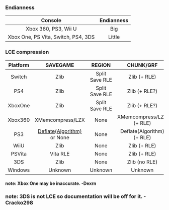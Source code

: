 ### Endianness
| Console | Endianness |
| :-:|:-:|
| Xbox 360, PS3, Wii U                | Big    |
| Xbox One, PS Vita, Switch, PS4, 3DS | Little |

### LCE compression
| Platform | SAVEGAME | REGION | CHUNK/GRF |
| :-:|:-:|:-:|:-:|
| Switch  | Zlib                                                                | Split Save RLE | Zlib (+ RLE)
| PS4     | Zlib                                                                | Split Save RLE | Zlib (+ RLE?) <!-- rle unconfirmed but likely. -->
| XboxOne | Zlib                                                                | Split Save RLE | Zlib (+ RLE?) <!-- rle unconfirmed but likely. -->
| Xbox360 | XMemcompress/LZX                                                    | None           | XMemcompress/LZX (+ RLE)
| PS3     | [Deflate(Algorithm)](https://en.wikipedia.org/wiki/Deflate) or None | None           | Deflate(Algorithm) (+ RLE)
| WiiU    | Zlib                                                                | None           | Zlib (+ RLE)
| PSVita  | Vita RLE                                                            | None           | Zlib (+ RLE)
| 3DS     | Zlib                                                                | None           | Zlib (no RLE)
| Windows | Unknown                                                             | Unknown        | Unknown <!-- apparently this exists, source: ESavePlatform -->

#### note: Xbox One may be inaccurate. -Dexrn
### note: 3DS is not LCE so documentation will be off for it. -Cracko298
